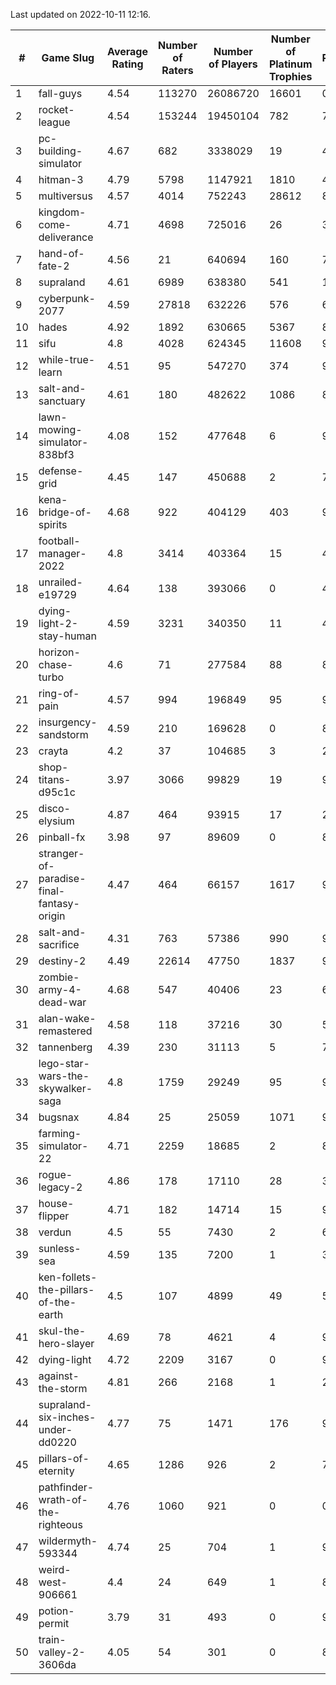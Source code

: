 Last updated on 2022-10-11 12:16.


|#|Game Slug|Average Rating|Number of Raters|Number of Players|Number of Platinum Trophies|Max Rarity (%)|
|---|---|---|---|---|---|---|
|1|fall-guys|4.54|113270|26086720|16601|0.6|
|2|rocket-league|4.54|153244|19450104|782|74|
|3|pc-building-simulator|4.67|682|3338029|19|47|
|4|hitman-3|4.79|5798|1147921|1810|48|
|5|multiversus|4.57|4014|752243|28612|81|
|6|kingdom-come-deliverance|4.71|4698|725016|26|30|
|7|hand-of-fate-2|4.56|21|640694|160|72|
|8|supraland|4.61|6989|638380|541|100|
|9|cyberpunk-2077|4.59|27818|632226|576|61|
|10|hades|4.92|1892|630665|5367|89|
|11|sifu|4.8|4028|624345|11608|96|
|12|while-true-learn|4.51|95|547270|374|93|
|13|salt-and-sanctuary|4.61|180|482622|1086|83|
|14|lawn-mowing-simulator-838bf3|4.08|152|477648|6|91|
|15|defense-grid|4.45|147|450688|2|79|
|16|kena-bridge-of-spirits|4.68|922|404129|403|94|
|17|football-manager-2022|4.8|3414|403364|15|48|
|18|unrailed-e19729|4.64|138|393066|0|40|
|19|dying-light-2-stay-human|4.59|3231|340350|11|48|
|20|horizon-chase-turbo|4.6|71|277584|88|83|
|21|ring-of-pain|4.57|994|196849|95|97|
|22|insurgency-sandstorm|4.59|210|169628|0|8|
|23|crayta|4.2|37|104685|3|23|
|24|shop-titans-d95c1c|3.97|3066|99829|19|98|
|25|disco-elysium|4.87|464|93915|17|28|
|26|pinball-fx|3.98|97|89609|0|86|
|27|stranger-of-paradise-final-fantasy-origin|4.47|464|66157|1617|98|
|28|salt-and-sacrifice|4.31|763|57386|990|91|
|29|destiny-2|4.49|22614|47750|1837|98|
|30|zombie-army-4-dead-war|4.68|547|40406|23|66|
|31|alan-wake-remastered|4.58|118|37216|30|5|
|32|tannenberg|4.39|230|31113|5|78|
|33|lego-star-wars-the-skywalker-saga|4.8|1759|29249|95|98|
|34|bugsnax|4.84|25|25059|1071|97|
|35|farming-simulator-22|4.71|2259|18685|2|83|
|36|rogue-legacy-2|4.86|178|17110|28|36|
|37|house-flipper|4.71|182|14714|15|93|
|38|verdun|4.5|55|7430|2|67|
|39|sunless-sea|4.59|135|7200|1|38|
|40|ken-follets-the-pillars-of-the-earth|4.5|107|4899|49|57|
|41|skul-the-hero-slayer|4.69|78|4621|4|96|
|42|dying-light|4.72|2209|3167|0|98|
|43|against-the-storm|4.81|266|2168|1|28|
|44|supraland-six-inches-under-dd0220|4.77|75|1471|176|99|
|45|pillars-of-eternity|4.65|1286|926|2|79|
|46|pathfinder-wrath-of-the-righteous|4.76|1060|921|0|0.1|
|47|wildermyth-593344|4.74|25|704|1|90|
|48|weird-west-906661|4.4|24|649|1|80|
|49|potion-permit|3.79|31|493|0|97|
|50|train-valley-2-3606da|4.05|54|301|0|89|
